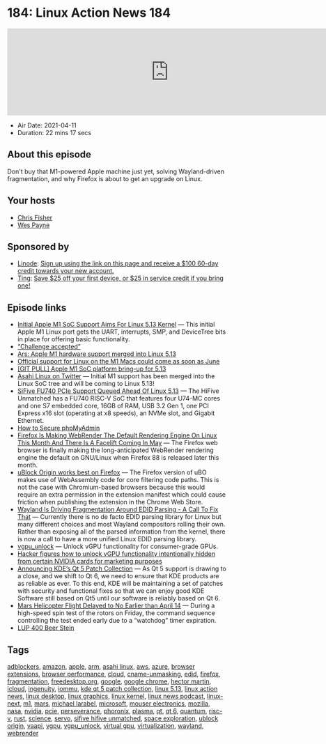 # 184: Linux Action News 184

<iframe src="https://player.fireside.fm/v2/DAcK9LdX+Ypr3dtTn?theme=dark" width="740" height="200" frameborder="0" scrolling="no"></iframe>

* Air Date: 2021-04-11
* Duration: 22 mins 17 secs

## About this episode

Don't buy that M1-powered Apple machine just yet, solving Wayland-driven fragmentation, and why Firefox is about to get an upgrade on Linux.

## Your hosts
* [Chris Fisher](https://linuxactionnews.com/hosts/chris)
* [Wes Payne](https://linuxactionnews.com/hosts/wes)

## Sponsored by

  * [Linode](http://linode.com/lan): [Sign up using the link on this page and receive a $100 60-day credit towards your new account. ](http://linode.com/lan)
  * [Ting](https://linux.ting.com): [Save $25 off your first device, or $25 in service credit if you bring one!](https://linux.ting.com)



## Episode links

  * [Initial Apple M1 SoC Support Aims For Linux 5.13 Kernel](https://www.phoronix.com/scan.php?page=news_item&px=Apple-M1-For-Linux-5.13 "Initial Apple M1 SoC Support Aims For Linux 5.13 Kernel") — This initial Apple M1 Linux port gets the UART, interrupts, SMP, and DeviceTree bits in place for offering basic functionality. 
  * [“Challenge accepted”](https://twitter.com/marcan42/status/1380500289455747074 "“Challenge accepted”")
  * [Ars: Apple M1 hardware support merged into Linux 5.13](https://arstechnica.com/gadgets/2020/11/hands-on-with-the-apple-m1-a-seriously-fast-x86-competitor/ "Ars: Apple M1 hardware support merged into Linux 5.13")
  * [Official support for Linux on the M1 Macs could come as soon as June](https://9to5mac.com/2021/04/09/linux-m1-mac-june-report/ "Official support for Linux on the M1 Macs could come as soon as June")
  * [[GIT PULL] Apple M1 SoC platform bring-up for 5.13](https://lore.kernel.org/lkml/bdb18e9f-fcd7-1e31-2224-19c0e5090706@marcan.st/T/#u "\[GIT PULL\] Apple M1 SoC platform bring-up for 5.13")
  * [Asahi Linux on Twitter](https://twitter.com/asahilinux/status/1380364593126539265?s=21 "Asahi Linux on Twitter") — Initial M1 support has been merged into the Linux SoC tree and will be coming to Linux 5.13!
  * [SiFive FU740 PCIe Support Queued Ahead Of Linux 5.13](https://www.phoronix.com/scan.php?page=news_item&px=SiFive-FU740-PCIe-Linux-5.13 "SiFive FU740 PCIe Support Queued Ahead Of Linux 5.13") — The HiFive Unmatched has a FU740 RISC-V SoC that features four U74-MC cores and one S7 embedded core, 16GB of RAM, USB 3.2 Gen 1, one PCI Express x16 slot (operating at x8 speeds), an NVMe slot, and Gigabit Ethernet.
  * [How to Secure phpMyAdmin](https://www.linode.com/docs/guides/how-to-secure-phpmyadmin/?utm_medium=social&utm_source=twitter "How to Secure phpMyAdmin")
  * [Firefox Is Making WebRender The Default Rendering Engine On Linux This Month And There Is A Facelift Coming In May](https://linuxreviews.org/Firefox_Is_Making_WebRender_The_Default_Rendering_Engine_On_Linux_This_Month_And_There_Is_A_Facelift_Coming_In_May "Firefox Is Making WebRender The Default Rendering Engine On Linux This Month And There Is A Facelift Coming In May") — The Firefox web browser is finally making the long-anticipated WebRender rendering engine the default on GNU/Linux when Firefox 88 is released later this month. 
  * [uBlock Origin works best on Firefox](https://github.com/gorhill/uBlock/wiki/uBlock-Origin-works-best-on-Firefox "uBlock Origin works best on Firefox") — The Firefox version of uBO makes use of WebAssembly code for core filtering code paths. This is not the case with Chromium-based browsers because this would require an extra permission in the extension manifest which could cause friction when publishing the extension in the Chrome Web Store. 
  * [Wayland Is Driving Fragmentation Around EDID Parsing - A Call To Fix That](https://www.phoronix.com/scan.php?page=news_item&px=Wayland-EDID-Fragmentation&utm_source=feedburner&utm_medium=feed&utm_campaign=Feed%3A+Phoronix+%28Phoronix%29 "Wayland Is Driving Fragmentation Around EDID Parsing - A Call To Fix That") — Currently there is no de facto EDID parsing library for Linux but many different choices and most Wayland compositors rolling their own. Rather than exposing all of the parsed information from the kernel, there is now a call to have a more unified Linux EDID parsing library. 
  * [vgpu_unlock](https://github.com/DualCoder/vgpu_unlock "vgpu_unlock") — Unlock vGPU functionality for consumer-grade GPUs. 
  * [Hacker figures how to unlock vGPU functionality intentionally hidden from certain NVIDIA cards for marketing purposes](https://www.reddit.com/r/linux/comments/mo0ay0/hacker_figures_how_to_unlock_vgpu_functionality/ "Hacker figures how to unlock vGPU functionality intentionally hidden from certain NVIDIA cards for marketing purposes")
  * [Announcing KDE’s Qt 5 Patch Collection](https://dot.kde.org/2021/04/06/announcing-kdes-qt-5-patch-collection "Announcing KDE’s Qt 5 Patch Collection") — As Qt 5 support is drawing to a close, and we shift to Qt 6, we need to ensure that KDE products are as reliable as ever. To this end, KDE will be maintaining a set of patches with security and functional fixes so that we can enjoy good KDE Software still based on Qt5 until our software is reliably based on Qt 6. 
  * [Mars Helicopter Flight Delayed to No Earlier than April 14](https://mars.nasa.gov/technology/helicopter/status/291/mars-helicopter-flight-delayed-to-no-earlier-than-april-14/ "Mars Helicopter Flight Delayed to No Earlier than April 14") — During a high-speed spin test of the rotors on Friday, the command sequence controlling the test ended early due to a “watchdog” timer expiration.
  * [LUP 400 Beer Stein](https://www.zazzle.com/linux_unplugged_beer_stein-168297262422605246 "LUP 400 Beer Stein")



## Tags

[adblockers](https://linuxactionnews.com/tags/adblockers), [amazon](https://linuxactionnews.com/tags/amazon), [apple](https://linuxactionnews.com/tags/apple), [arm](https://linuxactionnews.com/tags/arm), [asahi linux](https://linuxactionnews.com/tags/asahi%20linux), [aws](https://linuxactionnews.com/tags/aws), [azure](https://linuxactionnews.com/tags/azure), [browser extensions](https://linuxactionnews.com/tags/browser%20extensions), [browser performance](https://linuxactionnews.com/tags/browser%20performance), [cloud](https://linuxactionnews.com/tags/cloud), [cname-unmasking](https://linuxactionnews.com/tags/cname-unmasking), [edid](https://linuxactionnews.com/tags/edid), [firefox](https://linuxactionnews.com/tags/firefox), [fragmentation](https://linuxactionnews.com/tags/fragmentation), [freedesktop.org](https://linuxactionnews.com/tags/freedesktop.org), [google](https://linuxactionnews.com/tags/google), [google chrome](https://linuxactionnews.com/tags/google%20chrome), [hector martin](https://linuxactionnews.com/tags/hector%20martin), [icloud](https://linuxactionnews.com/tags/icloud), [ingenuity](https://linuxactionnews.com/tags/ingenuity), [iommu](https://linuxactionnews.com/tags/iommu), [kde qt 5 patch collection](https://linuxactionnews.com/tags/kde%20qt%205%20patch%20collection), [linux 5.13](https://linuxactionnews.com/tags/linux%205.13), [linux action news](https://linuxactionnews.com/tags/linux%20action%20news), [linux desktop](https://linuxactionnews.com/tags/linux%20desktop), [linux graphics](https://linuxactionnews.com/tags/linux%20graphics), [linux kernel](https://linuxactionnews.com/tags/linux%20kernel), [linux news podcast](https://linuxactionnews.com/tags/linux%20news%20podcast), [linux-next](https://linuxactionnews.com/tags/linux-next), [m1](https://linuxactionnews.com/tags/m1), [mars](https://linuxactionnews.com/tags/mars), [michael larabel](https://linuxactionnews.com/tags/michael%20larabel), [microsoft](https://linuxactionnews.com/tags/microsoft), [mouser electronics](https://linuxactionnews.com/tags/mouser%20electronics), [mozilla](https://linuxactionnews.com/tags/mozilla), [nasa](https://linuxactionnews.com/tags/nasa), [nvidia](https://linuxactionnews.com/tags/nvidia), [pcie](https://linuxactionnews.com/tags/pcie), [perseverance](https://linuxactionnews.com/tags/perseverance), [phoronix](https://linuxactionnews.com/tags/phoronix), [plasma](https://linuxactionnews.com/tags/plasma), [qt](https://linuxactionnews.com/tags/qt), [qt 6](https://linuxactionnews.com/tags/qt%206), [quantum](https://linuxactionnews.com/tags/quantum), [risc-v](https://linuxactionnews.com/tags/risc-v), [rust](https://linuxactionnews.com/tags/rust), [science](https://linuxactionnews.com/tags/science), [servo](https://linuxactionnews.com/tags/servo), [sifive hifive unmatched](https://linuxactionnews.com/tags/sifive%20hifive%20unmatched), [space exploration](https://linuxactionnews.com/tags/space%20exploration), [ublock origin](https://linuxactionnews.com/tags/ublock%20origin), [vaapi](https://linuxactionnews.com/tags/vaapi), [vgpu](https://linuxactionnews.com/tags/vgpu), [vgpu_unlock](https://linuxactionnews.com/tags/vgpu_unlock), [virtual gpu](https://linuxactionnews.com/tags/virtual%20gpu), [virtualization](https://linuxactionnews.com/tags/virtualization), [wayland](https://linuxactionnews.com/tags/wayland), [webrender](https://linuxactionnews.com/tags/webrender)